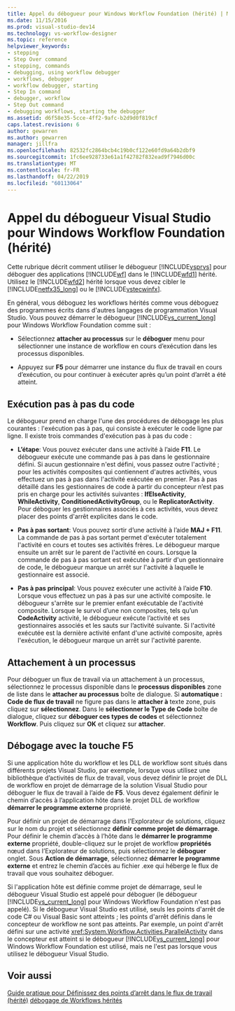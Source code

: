 ```yaml
---
title: Appel du débogueur pour Windows Workflow Foundation (hérité) | Microsoft Docs
ms.date: 11/15/2016
ms.prod: visual-studio-dev14
ms.technology: vs-workflow-designer
ms.topic: reference
helpviewer_keywords:
- stepping
- Step Over command
- stepping, commands
- debugging, using workflow debugger
- workflows, debugger
- workflow debugger, starting
- Step In command
- debugger, workflow
- Step Out command
- debugging workflows, starting the debugger
ms.assetid: d6f58e35-5cce-4ff2-9afc-b2d9d0f819cf
caps.latest.revision: 6
author: gewarren
ms.author: gewarren
manager: jillfra
ms.openlocfilehash: 82532fc2864bcb4c19b0cf122e60fd9a64b2dbf9
ms.sourcegitcommit: 1fc6ee928733e61a1f42782f832ead9f7946d00c
ms.translationtype: MT
ms.contentlocale: fr-FR
ms.lasthandoff: 04/22/2019
ms.locfileid: "60113064"
---
```

# <a name="invoking-the-visual-studio-debugger-for-windows-workflow-foundation-legacy"></a>Appel du débogueur Visual Studio pour Windows Workflow Foundation (hérité)
Cette rubrique décrit comment utiliser le débogueur [!INCLUDE[vsprvs](../includes/vsprvs-md.md)] pour déboguer des applications [!INCLUDE[wf](../includes/wf-md.md)] dans le [!INCLUDE[wfd1](../includes/wfd1-md.md)] hérité. Utilisez le [!INCLUDE[wfd2](../includes/wfd2-md.md)] hérité lorsque vous devez cibler le [!INCLUDE[netfx35_long](../includes/netfx35-long-md.md)] ou le [!INCLUDE[vstecwinfx](../includes/vstecwinfx-md.md)].

 En général, vous déboguez les workflows hérités comme vous déboguez des programmes écrits dans d'autres langages de programmation Visual Studio. Vous pouvez démarrer le débogueur [!INCLUDE[vs_current_long](../includes/vs-current-long-md.md)] pour Windows Workflow Foundation comme suit :

- Sélectionnez **attacher au processus** sur le **déboguer** menu pour sélectionner une instance de workflow en cours d’exécution dans les processus disponibles.

- Appuyez sur **F5** pour démarrer une instance du flux de travail en cours d’exécution, ou pour continuer à exécuter après qu’un point d’arrêt a été atteint.

## <a name="stepping-through-code"></a>Exécution pas à pas du code
 Le débogueur prend en charge l'une des procédures de débogage les plus courantes : l'exécution pas à pas, qui consiste à exécuter le code ligne par ligne. Il existe trois commandes d'exécution pas à pas du code :

- **L’étape**: Vous pouvez exécuter dans une activité à l’aide **F11**. Le débogueur exécute une commande pas à pas dans le gestionnaire défini. Si aucun gestionnaire n'est défini, vous passez outre l'activité ; pour les activités composites qui contiennent d'autres activités, vous effectuez un pas à pas dans l'activité exécutée en premier. Pas à pas détaillé dans les gestionnaires de code à partir du concepteur n’est pas pris en charge pour les activités suivantes : **IfElseActivity**, **WhileActivity**, **ConditionedActivityGroup**, ou le **ReplicatorActivity**. Pour déboguer les gestionnaires associés à ces activités, vous devez placer des points d'arrêt explicites dans le code.

- **Pas à pas sortant**: Vous pouvez sortir d’une activité à l’aide **MAJ + F11**. La commande de pas à pas sortant permet d'exécuter totalement l'activité en cours et toutes ses activités frères. Le débogueur marque ensuite un arrêt sur le parent de l'activité en cours. Lorsque la commande de pas à pas sortant est exécutée à partir d'un gestionnaire de code, le débogueur marque un arrêt sur l'activité à laquelle le gestionnaire est associé.

- **Pas à pas principal**: Vous pouvez exécuter une activité à l’aide **F10**. Lorsque vous effectuez un pas à pas sur une activité composite. le débogueur s'arrête sur le premier enfant exécutable de l'activité composite. Lorsque le survol d’une non composites, tels qu’un **CodeActivity** activité, le débogueur exécute l’activité et ses gestionnaires associés et les sauts sur l’activité suivante. Si l'activité exécutée est la dernière activité enfant d'une activité composite, après l'exécution, le débogueur marque un arrêt sur l'activité parente.

## <a name="attaching-to-a-process"></a>Attachement à un processus
 Pour déboguer un flux de travail via un attachement à un processus, sélectionnez le processus disponible dans le **processus disponibles** zone de liste dans le **attacher au processus** boîte de dialogue. Si **automatique : Code de flux de travail** ne figure pas dans le **attacher à** texte zone, puis cliquez sur **sélectionnez**. Dans le **sélectionner le Type de Code** boîte de dialogue, cliquez sur **déboguer ces types de codes** et sélectionnez **Workflow**. Puis cliquez sur **OK** et cliquez sur **attacher**.

## <a name="debugging-with-f5"></a>Débogage avec la touche F5
 Si une application hôte du workflow et les DLL de workflow sont situés dans différents projets Visual Studio, par exemple, lorsque vous utilisez une bibliothèque d’activités de flux de travail, vous devez définir le projet de DLL de workflow en projet de démarrage de la solution Visual Studio pour déboguer le flux de travail à l’aide de **F5**. Vous devez également définir le chemin d’accès à l’application hôte dans le projet DLL de workflow **démarrer le programme externe** propriété.

 Pour définir un projet de démarrage dans l’Explorateur de solutions, cliquez sur le nom du projet et sélectionnez **définir comme projet de démarrage**. Pour définir le chemin d’accès à l’hôte dans le **démarrer le programme externe** propriété, double-cliquez sur le projet de workflow **propriétés** nœud dans l’Explorateur de solutions, puis sélectionnez le **déboguer** onglet. Sous **Action de démarrage**, sélectionnez **démarrer le programme externe** et entrez le chemin d’accès au fichier .exe qui héberge le flux de travail que vous souhaitez déboguer.

 Si l'application hôte est définie comme projet de démarrage, seul le débogueur Visual Studio est appelé pour déboguer (le débogueur [!INCLUDE[vs_current_long](../includes/vs-current-long-md.md)] pour Windows Workflow Foundation n'est pas appelé). Si le débogueur Visual Studio est utilisé, seuls les points d'arrêt de code C# ou Visual Basic sont atteints ; les points d'arrêt définis dans le concepteur de workflow ne sont pas atteints. Par exemple, un point d'arrêt défini sur une activité <xref:System.Workflow.Activities.ParallelActivity> dans le concepteur est atteint si le débogueur [!INCLUDE[vs_current_long](../includes/vs-current-long-md.md)] pour Windows Workflow Foundation est utilisé, mais ne l'est pas lorsque vous utilisez le débogueur Visual Studio.

## <a name="see-also"></a>Voir aussi
 [Guide pratique pour Définissez des points d’arrêt dans le flux de travail (hérité)](../workflow-designer/how-to-set-breakpoints-in-workflows-legacy.md) [débogage de Workflows hérités](../workflow-designer/debugging-legacy-workflows.md)